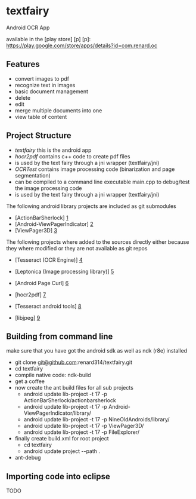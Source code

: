 textfairy
=========

Android OCR App

available in the [play store] [p]
[p]: https://play.google.com/store/apps/details?id=com.renard.oc

Features
--------
* convert images to pdf
* recognize text in images
* basic document management
 * delete
 * edit
 * merge multiple documents into one
 * view table of content

Project Structure
-----------------
* *textfairy* this is the android app
* *hocr2pdf* contains c++ code to create pdf files
 * is used by the text fairy through a jni wrapper (textfairy/jni)
* *OCRTest* contains image processing code (binarization and page segmentation)
 * can be compiled to a command line executable main.cpp to debug/test the image processing code
 * is used by the text fairy through a jni wrapper (textfairy/jni)

The following android library projects are included as git submodules
* [ActionBarSherlock] [1]
* [Android-ViewPagerIndicator] [2]
* [ViewPager3D] [3]

The following projects where added to the sources directly either because they where modified or they are not available as git repos
* [Tesseract (OCR Engine)] [4]
* [Leptonica (Image processing library)] [5]
* [Android Page Curl] [6]
* [hocr2pdf] [7]
* [Tesseract android tools] [8]
* [libjpeg] [9]

  [1]: https://github.com/JakeWharton/ActionBarSherlock
  [2]: https://github.com/JakeWharton/Android-ViewPagerIndicator
  [3]: https://github.com/renard314/ViewPager3D
  [4]: https://tesseract-ocr.googlecode.com/
  [5]: http://www.leptonica.com/index.html
  [6]: https://github.com/harism/android_page_curl/
  [7]: http://www.exactcode.com/site/open_source/exactimage/hocr2pdf/
  [8]: https://code.google.com/p/tesseract-android-tools/
  [9]: http://libjpeg.sourceforge.net/


Building from command line
--------------------------
make sure that you have got the android sdk as well as ndk (r8e) installed

* git clone git@github.com:renard314/textfairy.git
* cd textfairy
* compile native code: ndk-build
* get a coffee
* now create the ant build files for all sub projects
	* android update lib-project -t 17 -p ActionBarSherlock/actionbarsherlock
	* android update lib-project -t 17 -p Android-ViewPagerIndicator/library/
	* android update lib-project -t 17 -p NineOldAndroids/library/
	* android update lib-project -t 17 -p ViewPager3D/
	* android update lib-project -t 17 -p FileExplorer/
* finally create build.xml for root project
	* cd textfairy
	* android update project --path .
* ant-debug

Importing code into eclipse
---------------------------
TODO

